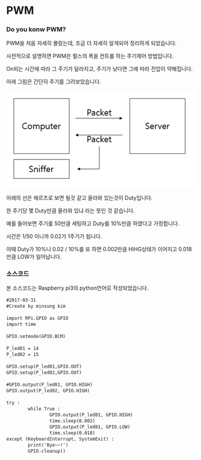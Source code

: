 # PWM
### Do you konw PWM?
PWM을 처음 자세히 몰랐는데, 조금 더 자세히 알게되어 정리하게 되었습니다.

사전적으로 설명하면 PWM은 펄스의 폭을 컨트롤 하는 주기제어 방법입니다.

On되는 시간에 따라 그 주기가 달라지고, 주기가 낮다면 그에 따라 전압이 약해집니다.

아래 그림은 간단히 주기를 그려보았습니다.

![Alt text](https://github.com/Funniest/Packet-Sniffing/blob/master/img/packet.PNG)

아래의 선은 헤르츠로 보면 될것 같고 올라와 있는것이 Duty입니다.

한 주기당 몇 Duty만큼 올라와 있냐 라는 뜻인 것 같습니다.

예를 들어보면 주기를 50만큼 세팅하고 Duty를 10%만큼 하였다고 가정합니다.

시간은 1/50 이니까 0.02가 1주기가  됩니다.

이때 Duty가 10%니 0.02 / 10%를 또 하면 0.002만큼 HIHG상태가 이어지고 0.018만큼 LOW가 일어납니다.

### 소스코드
본 소스코드는 Raspberry pi3의 python언어로 작성되었습니다.
```
#2017-03-31
#Create by minsung kim

import RPi.GPIO as GPIO
import time

GPIO.setmode(GPIO.BCM)

P_led01 = 14
P_led02 = 15

GPIO.setup(P_led01,GPIO.OUT)
GPIO.setup(P_led02,GPIO.OUT)

#GPIO.output(P_led01, GPIO.HIGH)
GPIO.output(P_led02, GPIO.HIGH)

try :
        while True :
                GPIO.output(P_led01, GPIO.HIGH)
                time.sleep(0.002)
                GPIO.output(P_led01, GPIO.LOW)
                time.sleep(0.018)
except (KeyboardInterrupt, SystemExit) :
        print('Bye~~!')
        GPIO.cleanup()
```
